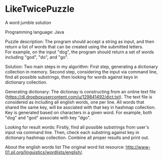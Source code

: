 LikeTwicePuzzle
===============

A word jumble solution

Programming language: Java

Puzzle description:
The program should accept a string as input, and then return a list of words that can be created using the submitted letters.  
For example, on the input "dog", the program should return a set of words including "god", "do", and "go".

Solution:
Two main steps in my algorithm:
  First step, generating a dictionary collection in memory.
  Second step, considering the input via command line, find all possible substrings, then looking for words against keys in dictionary collection.
  
Generating dictionary:
The dictionay is constructing from an online text file (https://dl.dropboxusercontent.com/u/129841492/dict.txt). 
The text file is considered as including all english words, one per line.
All words that shared the same key, will be assciated with that key in hashmap collection. 
Key is generated based on characters in a given word. For example, both "dog" and "god" associate with key "dgo".

Looking for result words:
Firstly, find all possible substrings from user's input via command line.
Then, check each substring against key in dictionary hashmap collection. Combine all proper results and print out.

About the english words list
The original word list resource: http://www-01.sil.org/linguistics/wordlists/english/. 


